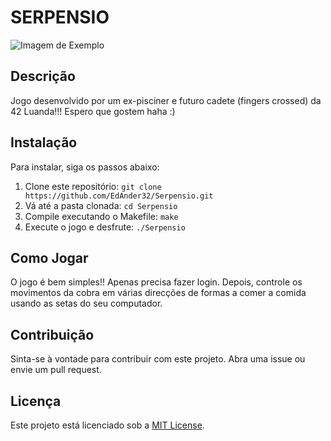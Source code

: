 # SERPENSIO

![Imagem de Exemplo](https://th.bing.com/th/id/OIG1.DcnY.pF4kWfuhPlLPq6q?pid=ImgGn)

## Descrição
Jogo desenvolvido por um ex-pisciner e futuro cadete (fingers crossed) da 42 Luanda!!! Espero que gostem haha :)

## Instalação
Para instalar, siga os passos abaixo:
1. Clone este repositório: `git clone https://github.com/EdAnder32/Serpensio.git`
2. Vá até a pasta clonada: `cd Serpensio`
3. Compile executando o Makefile: `make`
4. Execute o jogo e desfrute: `./Serpensio`

## Como Jogar
O jogo é bem simples!! Apenas precisa fazer login. Depois, controle os movimentos da cobra em várias direcções de formas a comer a comida usando as setas do seu computador.

## Contribuição
Sinta-se à vontade para contribuir com este projeto. Abra uma issue ou envie um pull request.

## Licença
Este projeto está licenciado sob a [MIT License](https://opensource.org/licenses/MIT).
